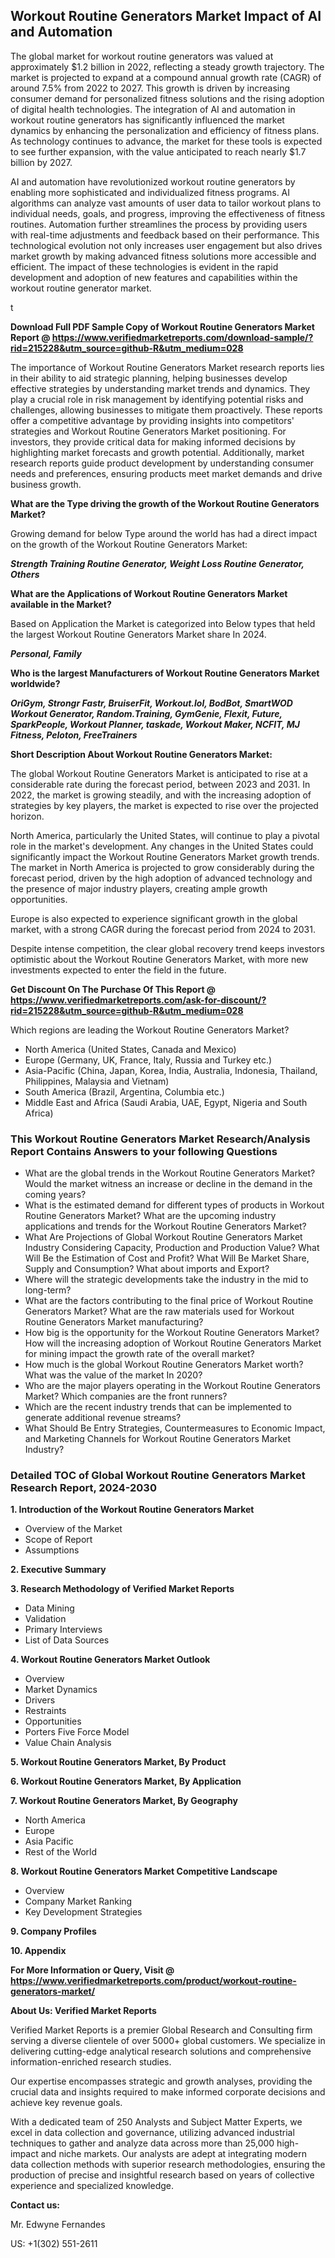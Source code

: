 <h2>Workout Routine Generators Market Impact of AI and Automation</h2><p>The global market for workout routine generators was valued at approximately $1.2 billion in 2022, reflecting a steady growth trajectory. The market is projected to expand at a compound annual growth rate (CAGR) of around 7.5% from 2022 to 2027. This growth is driven by increasing consumer demand for personalized fitness solutions and the rising adoption of digital health technologies. The integration of AI and automation in workout routine generators has significantly influenced the market dynamics by enhancing the personalization and efficiency of fitness plans. As technology continues to advance, the market for these tools is expected to see further expansion, with the value anticipated to reach nearly $1.7 billion by 2027.</p><p>AI and automation have revolutionized workout routine generators by enabling more sophisticated and individualized fitness programs. AI algorithms can analyze vast amounts of user data to tailor workout plans to individual needs, goals, and progress, improving the effectiveness of fitness routines. Automation further streamlines the process by providing users with real-time adjustments and feedback based on their performance. This technological evolution not only increases user engagement but also drives market growth by making advanced fitness solutions more accessible and efficient. The impact of these technologies is evident in the rapid development and adoption of new features and capabilities within the workout routine generator market.</p>t</p><p id="" class=""><strong>Download Full PDF Sample Copy of Workout Routine Generators Market Report @ <a href="https://www.verifiedmarketreports.com/download-sample/?rid=215228&utm_source=github-R&utm_medium=028" target="_blank">https://www.verifiedmarketreports.com/download-sample/?rid=215228&utm_source=github-R&utm_medium=028</a></strong></p><p>The importance of&nbsp;Workout Routine Generators Market research reports lies in their ability to aid strategic planning, helping businesses develop effective strategies by understanding market trends and dynamics. They play a crucial role in risk management by identifying potential risks and challenges, allowing businesses to mitigate them proactively. These reports offer a competitive advantage by providing insights into competitors' strategies and Workout Routine Generators Market positioning. For investors, they provide critical data for making informed decisions by highlighting market forecasts and growth potential. Additionally, market research reports guide product development by understanding consumer needs and preferences, ensuring products meet market demands and drive business growth.</p><p><strong>What are the&nbsp;Type driving the growth of the Workout Routine Generators Market?</strong></p><p id="" class="">Growing demand for below Type around the world has had a direct impact on the growth of the Workout Routine Generators Market:</p><em><strong>Strength Training Routine Generator, Weight Loss Routine Generator, Others</strong></em></p><strong>What are the&nbsp;Applications&nbsp;of Workout Routine Generators Market available in the Market?</strong></p><p id="" class="">Based on Application the Market is categorized into Below types that held the largest Workout Routine Generators Market share In 2024.</p><em><strong>Personal, Family</strong></em></p><strong>Who is the largest Manufacturers of Workout Routine Generators Market worldwide?</strong></p><p><em><strong>OriGym, Strongr Fastr, BruiserFit, Workout.lol, BodBot, SmartWOD Workout Generator, Random.Training, GymGenie, Flexit, Future, SparkPeople, Workout Planner, taskade, Workout Maker, NCFIT, MJ Fitness, Peloton, FreeTrainers</strong></em></p><p id="" class=""><strong>Short Description About Workout Routine Generators Market:</strong></p><p>The global Workout Routine Generators Market is anticipated to rise at a considerable rate during the forecast period, between 2023 and 2031. In 2022, the market is growing steadily, and with the increasing adoption of strategies by key players, the market is expected to rise over the projected horizon.</p><p>North America, particularly the United States, will continue to play a pivotal role in the market's development. Any changes in the United States could significantly impact the Workout Routine Generators Market growth trends. The market in North America is projected to grow considerably during the forecast period, driven by the high adoption of advanced technology and the presence of major industry players, creating ample growth opportunities.</p><p>Europe is also expected to experience significant growth in the global market, with a strong CAGR during the forecast period from 2024 to 2031.</p><p>Despite intense competition, the clear global recovery trend keeps investors optimistic about the Workout Routine Generators Market, with more new investments expected to enter the field in the future.</p><p id="" class=""><strong>Get Discount On The Purchase Of This Report @ <a href="https://www.verifiedmarketreports.com/ask-for-discount/?rid=215228&utm_source=github-R&utm_medium=028" target="_blank">https://www.verifiedmarketreports.com/ask-for-discount/?rid=215228&utm_source=github-R&utm_medium=028</a></strong></p>Which regions are leading the Workout Routine Generators Market?</p><ul><li>North America (United States, Canada and Mexico)</li><li>Europe (Germany, UK, France, Italy, Russia and Turkey etc.)</li><li>Asia-Pacific (China, Japan, Korea, India, Australia, Indonesia, Thailand, Philippines, Malaysia and Vietnam)</li><li>South America (Brazil, Argentina, Columbia etc.)</li><li>Middle East and Africa (Saudi Arabia, UAE, Egypt, Nigeria and South Africa)</li></ul><h3 id="" class="">This Workout Routine Generators Market Research/Analysis Report Contains Answers to your following Questions</h3><ul><li>What are the global trends in the Workout Routine Generators Market? Would the market witness an increase or decline in the demand in the coming years?</li><li>What is the estimated demand for different types of products in Workout Routine Generators Market? What are the upcoming industry applications and trends for the Workout Routine Generators Market?</li><li>What Are Projections of Global Workout Routine Generators Market Industry Considering Capacity, Production and Production Value? What Will Be the Estimation of Cost and Profit? What Will Be Market Share, Supply and Consumption? What about imports and Export?</li><li>Where will the strategic developments take the industry in the mid to long-term?</li><li>What are the factors contributing to the final price of Workout Routine Generators Market? What are the raw materials used for Workout Routine Generators Market manufacturing?</li><li>How big is the opportunity for the Workout Routine Generators Market? How will the increasing adoption of Workout Routine Generators Market for mining impact the growth rate of the overall market?</li><li>How much is the global Workout Routine Generators Market worth? What was the value of the market In 2020?</li><li>Who are the major players operating in the Workout Routine Generators Market? Which companies are the front runners?</li><li>Which are the recent industry trends that can be implemented to generate additional revenue streams?</li><li>What Should Be Entry Strategies, Countermeasures to Economic Impact, and Marketing Channels for Workout Routine Generators Market Industry?</li></ul><h3 id="" class="">Detailed TOC of Global Workout Routine Generators Market Research Report, 2024-2030</h3><p id="" class=""><strong>1. Introduction of the Workout Routine Generators Market</strong></p><ul><li>Overview of the Market</li><li>Scope of Report</li><li>Assumptions</li></ul><p id="" class=""><strong>2. Executive Summary</strong></p><p id="" class=""><strong>3. Research Methodology of Verified Market Reports</strong></p><ul><li>Data Mining</li><li>Validation</li><li>Primary Interviews</li><li>List of Data Sources</li></ul><p id="" class=""><strong>4. Workout Routine Generators Market Outlook</strong></p><ul><li>Overview</li><li>Market Dynamics</li><li>Drivers</li><li>Restraints</li><li>Opportunities</li><li>Porters Five Force Model</li><li>Value Chain Analysis</li></ul><p id="" class=""><strong>5. Workout Routine Generators Market, By Product</strong></p><p id="" class=""><strong>6. Workout Routine Generators Market, By Application</strong></p><p id="" class=""><strong>7. Workout Routine Generators Market, By Geography</strong></p><ul><li>North America</li><li>Europe</li><li>Asia Pacific</li><li>Rest of the World</li></ul><p id="" class=""><strong>8. Workout Routine Generators Market Competitive Landscape</strong></p><ul><li>Overview</li><li>Company Market Ranking</li><li>Key Development Strategies</li></ul><p id="" class=""><strong>9. Company Profiles</strong></p><p id="" class=""><strong>10. Appendix</strong></p><p id="" class=""><strong>For More Information or Query, Visit @ <a href="https://www.verifiedmarketreports.com/product/workout-routine-generators-market/" target="_blank">https://www.verifiedmarketreports.com/product/workout-routine-generators-market/</a></strong></p><p id="" class=""><strong>About Us: Verified Market Reports</strong></p><p id="" class="">Verified Market Reports is a premier Global Research and Consulting firm serving a diverse clientele of over 5000+ global customers. We specialize in delivering cutting-edge analytical research solutions and comprehensive information-enriched research studies.</p><p id="" class="">Our expertise encompasses strategic and growth analyses, providing the crucial data and insights required to make informed corporate decisions and achieve key revenue goals.</p><p id="" class="">With a dedicated team of 250 Analysts and Subject Matter Experts, we excel in data collection and governance, utilizing advanced industrial techniques to gather and analyze data across more than 25,000 high-impact and niche markets. Our analysts are adept at integrating modern data collection methods with superior research methodologies, ensuring the production of precise and insightful research based on years of collective experience and specialized knowledge.</p><p id="" class=""><strong>Contact us:</strong></p><p id="" class="">Mr. Edwyne Fernandes</p><p id="" class="">US: +1(302) 551-2611</p>